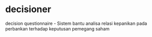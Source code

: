 # decisioner
decision questionnaire - Sistem bantu analisa relasi kepanikan pada perbankan terhadap keputusan pemegang saham
